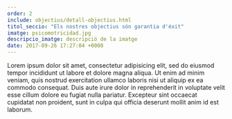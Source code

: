 ```yaml
---
order: 2
include: objectius/detall-objectius.html
titol_seccio: "Els nostres objectius són garantia d'éxit"
imatge: psicomotricidad.jpg
descripcio_imatge: descripció de la imatge
date: 2017-09-26 17:27:04 +0000
---
```

Lorem ipsum dolor sit amet, consectetur adipisicing elit, sed do eiusmod tempor incididunt ut labore et dolore magna aliqua. Ut enim ad minim veniam, quis nostrud exercitation ullamco laboris nisi ut aliquip ex ea commodo consequat. Duis aute irure dolor in reprehenderit in voluptate velit esse cillum dolore eu fugiat nulla pariatur. Excepteur sint occaecat cupidatat non proident, sunt in culpa qui officia deserunt mollit anim id est laborum.
